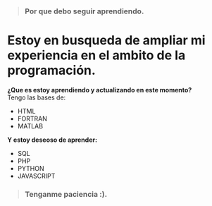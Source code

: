 >### Por que debo seguir aprendiendo.
# Estoy en busqueda de ampliar mi experiencia en el ambito de la programación.

**¿Que es estoy aprendiendo y actualizando en este momento?**<br>
Tengo las bases de:
* HTML
* FORTRAN
* MATLAB

**Y estoy deseoso de aprender:**
* SQL
* PHP
* PYTHON
* JAVASCRIPT
>### Tenganme paciencia :).



